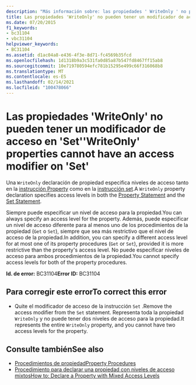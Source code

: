 ```yaml
---
description: "Más información sobre: las propiedades ' WriteOnly ' no pueden tener un modificador de acceso en ' Set '"
title: Las propiedades 'WriteOnly' no pueden tener un modificador de acceso en 'Set'
ms.date: 07/20/2015
f1_keywords:
- bc31104
- vbc31104
helpviewer_keywords:
- BC31104
ms.assetid: d1ac04a8-e436-4f3e-8d71-fc4569b35fcd
ms.openlocfilehash: 1d1318b9a3c531fa0d85a87b547fd8467ff15ab8
ms.sourcegitcommit: 10e719780594efc781b15295e499c66f316068b8
ms.translationtype: MT
ms.contentlocale: es-ES
ms.lasthandoff: 02/14/2021
ms.locfileid: "100478066"
---
```

# <a name="writeonly-properties-cannot-have-an-access-modifier-on-set"></a><span data-ttu-id="4495b-103">Las propiedades 'WriteOnly' no pueden tener un modificador de acceso en 'Set'</span><span class="sxs-lookup"><span data-stu-id="4495b-103">'WriteOnly' properties cannot have an access modifier on 'Set'</span></span>

<span data-ttu-id="4495b-104">Una `WriteOnly` declaración de propiedad especifica niveles de acceso tanto en la [instrucción Property](../language-reference/statements/property-statement.md) como en la [instrucción set](../language-reference/statements/set-statement.md).</span><span class="sxs-lookup"><span data-stu-id="4495b-104">A `WriteOnly` property declaration specifies access levels in both the [Property Statement](../language-reference/statements/property-statement.md) and the [Set Statement](../language-reference/statements/set-statement.md).</span></span>  
  
 <span data-ttu-id="4495b-105">Siempre puede especificar un nivel de acceso para la propiedad.</span><span class="sxs-lookup"><span data-stu-id="4495b-105">You can always specify an access level for the property.</span></span> <span data-ttu-id="4495b-106">Además, puede especificar un nivel de acceso diferente para al menos uno de los procedimientos de la propiedad (`Get` o `Set`), siempre que sea más restrictivo que el nivel de acceso de la propiedad.</span><span class="sxs-lookup"><span data-stu-id="4495b-106">In addition, you can specify a different access level for at most one of its property procedures (`Get` or `Set`), provided it is more restrictive than the property's access level.</span></span> <span data-ttu-id="4495b-107">No puede especificar niveles de acceso para ambos procedimientos de la propiedad.</span><span class="sxs-lookup"><span data-stu-id="4495b-107">You cannot specify access levels for both of the property procedures.</span></span>  
  
 <span data-ttu-id="4495b-108">**Id. de error:** BC31104</span><span class="sxs-lookup"><span data-stu-id="4495b-108">**Error ID:** BC31104</span></span>  
  
## <a name="to-correct-this-error"></a><span data-ttu-id="4495b-109">Para corregir este error</span><span class="sxs-lookup"><span data-stu-id="4495b-109">To correct this error</span></span>  
  
- <span data-ttu-id="4495b-110">Quite el modificador de acceso de la instrucción `Set` .</span><span class="sxs-lookup"><span data-stu-id="4495b-110">Remove the access modifier from the `Set` statement.</span></span> <span data-ttu-id="4495b-111">Representa toda la propiedad `WriteOnly` y no puede tener dos niveles de acceso para la propiedad.</span><span class="sxs-lookup"><span data-stu-id="4495b-111">It represents the entire `WriteOnly` property, and you cannot have two access levels for the property.</span></span>  
  
## <a name="see-also"></a><span data-ttu-id="4495b-112">Consulte también</span><span class="sxs-lookup"><span data-stu-id="4495b-112">See also</span></span>

- [<span data-ttu-id="4495b-113">Procedimientos de propiedad</span><span class="sxs-lookup"><span data-stu-id="4495b-113">Property Procedures</span></span>](../programming-guide/language-features/procedures/property-procedures.md)
- [<span data-ttu-id="4495b-114">Procedimiento para declarar una propiedad con niveles de acceso mixtos</span><span class="sxs-lookup"><span data-stu-id="4495b-114">How to: Declare a Property with Mixed Access Levels</span></span>](../programming-guide/language-features/procedures/how-to-declare-a-property-with-mixed-access-levels.md)
